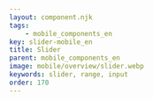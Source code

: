 ```yaml
---
layout: component.njk
tags: 
    - mobile_components_en
key: slider-mobile_en
title: Slider
parent: mobile_components_en
image: mobile/overview/slider.webp
keywords: slider, range, input
order: 170
---
```


